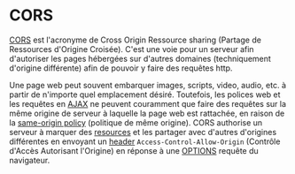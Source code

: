 # CORS

[CORS](https://developer.mozilla.org/en-US/docs/Web/HTTP/Access_control_CORS) est l'acronyme de Cross Origin Ressource sharing (Partage de Ressources d'Origine Croisée). C'est une voie pour un serveur afin d'autoriser les pages hébergées sur d'autres domaines (techniquement d'origine différente) afin de pouvoir y faire des requêtes http.

Une page web peut souvent embarquer images, scripts, video, audio, etc. à partir de n'importe quel emplacement désiré. Toutefois, les polices web et les requêtes en [AJAX](/glossary/AJAX.md) ne peuvent couramment que faire des requêtes sur la même origine de serveur à laquelle la page web est rattachée, en raison de la [same-origin policy](https://developer.mozilla.org/en-US/docs/Web/Security/Same-origin_policy) (politique de même origine). CORS authorise un serveur à marquer des [resources](https://en.wikipedia.org/wiki/Web_resource) et les partager avec d'autres d'origines différentes en envoyant un [header](https://developer.mozilla.org/en-US/docs/Web/HTTP/Headers) `Access-Control-Allow-Origin` (Contrôle d'Accès Autorisant l'Origine) en réponse à une [OPTIONS](http://www.w3.org/Protocols/rfc2616/rfc2616-sec9.html#sec9.2) requête du navigateur.